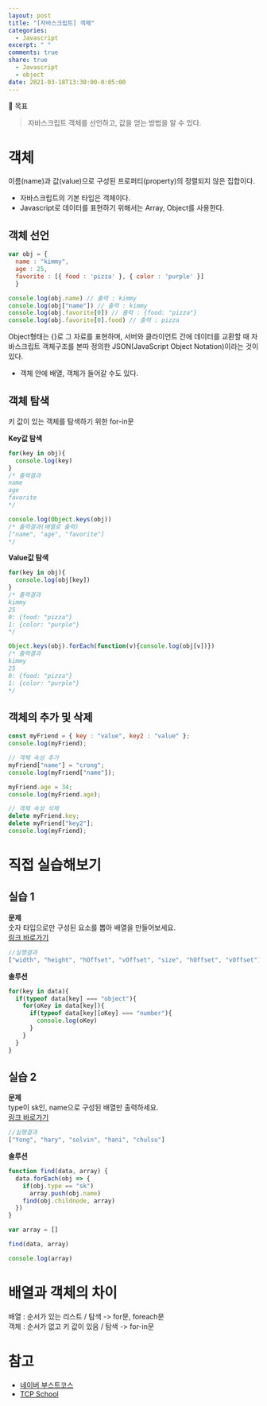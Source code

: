 ```yaml
---
layout: post
title: "[자바스크립트] 객체"
categories:
  - Javascript
excerpt: " "
comments: true
share: true
  - Javascript
  - object
date: 2021-03-18T13:30:00-0:05:00
---
```


📌 목표<br> 
> 자바스크립트 객체를 선언하고, 값을 얻는 방법을 알 수 있다.

# 객체
이름(name)과 값(value)으로 구성된 프로퍼티(property)의 정렬되지 않은 집합이다.

- 자바스크립트의 기본 타입은 객체이다.
- Javascript로 데이터를 표현하기 위해서는 Array, Object를 사용한다.

## 객체 선언

```javascript
var obj = { 
  name : "kimmy", 
  age : 25, 
  favorite : [{ food : 'pizza' }, { color : 'purple' }] 
  }

console.log(obj.name) // 출력 : kimmy
console.log(obj["name"]) // 출력 : kimmy
console.log(obj.favorite[0]) // 출력 : {food: "pizza"}
console.log(obj.favorite[0].food) // 출력 : pizza
```
Object형태는 {}로 그 자료를 표현하며, 서버와 클라이언트 간에 데이터를 교환할 때 자바스크립트 객체구조를 본따 정의한 JSON(JavaScript Object Notation)이라는 것이 있다. 

- 객체 안에 배열, 객체가 들어갈 수도 있다.

## 객체 탐색
키 값이 있는 객체를 탐색하기 위한 for-in문

**Key값 탐색**

```javascript
for(key in obj){
  console.log(key)
}
/* 출력결과
name
age
favorite
*/

console.log(Object.keys(obj))
/* 출력결과(배열로 출력)
["name", "age", "favorite"] 
*/
```

**Value값 탐색**

```javascript
for(key in obj){
  console.log(obj[key])
}
/* 출력결과
kimmy
25
0: {food: "pizza"}
1: {color: "purple"}
*/

Object.keys(obj).forEach(function(v){console.log(obj[v])})
/* 출력결과
kimmy
25
0: {food: "pizza"}
1: {color: "purple"}
*/
```

## 객체의 추가 및 삭제
```javascript
const myFriend = { key : "value", key2 : "value" };
console.log(myFriend);

// 객체 속성 추가
myFriend["name"] = "crong";
console.log(myFriend["name"]);

myFriend.age = 34;
console.log(myFriend.age);

// 객체 속성 삭제
delete myFriend.key;
delete myFriend["key2"];
console.log(myFriend);
```

# 직접 실습해보기

## 실습 1
**문제**<br>
숫자 타입으로만 구성된 요소를 뽑아 배열을 만들어보세요.<br>
[링크 바로가기](https://gist.github.com/crongro/ade2c3f74417fc202c8097214c965f27)<br>
```javascript
//실행결과
["width", "height", "hOffset", "vOffset", "size", "hOffset", "vOffset"]
```

**솔루션**
```javascript
for(key in data){
  if(typeof data[key] === "object"){
    for(oKey in data[key]){
      if(typeof data[key][oKey] === "number"){
        console.log(oKey)
      }
    }
  }
}
```

## 실습 2
**문제**<br>
type이 sk인, name으로 구성된 배열만 출력하세요.<br>
[링크 바로가기](https://gist.github.com/crongro/a9a118977f82780441db664d6785efe3)<br>
```javascript
//실행결과
["Yong", "hary", "solvin", "hani", "chulsu"]
```

**솔루션**
```javascript
function find(data, array) {
  data.forEach(obj => {
    if(obj.type == "sk")
      array.push(obj.name)
    find(obj.childnode, array)
  })
}

var array = []

find(data, array)

console.log(array)
```

# 배열과 객체의 차이
배열 : 순서가 있는 리스트 / 탐색 -> for문, foreach문<br>
객체 : 순서가 없고 키 값이 있음 / 탐색 -> for-in문

# 참고
- [네이버 부스트코스](https://www.boostcourse.org/web316/lecture/16746/?isDesc=false)
- [TCP School](http://www.tcpschool.com/javascript/js_object_concept)
